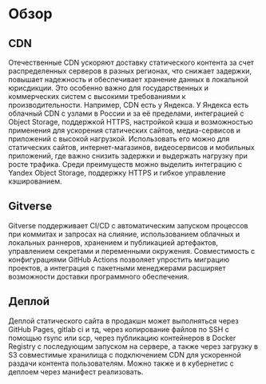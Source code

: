 # Обзор

## CDN
Отечественные CDN ускоряют доставку статического контента за счет распределенных серверов в разных регионах, что снижает задержки, повышает надежность и обеспечивает хранение данных в локальной юрисдикции. Это особенно важно для государственных и коммерческих систем с высокими требованиями к производительности. Например, CDN есть у Яндекса. У Яндекса есть облачный CDN с узлами в России и за её пределами, интеграцией с Object Storage, поддержкой HTTPS, настройкой кэша и возможностью применения для ускорения статических сайтов, медиа-сервисов и приложений с высокой нагрузкой. Использовать его можно для статических сайтов, интернет-магазинов, видеосервисов и мобильных приложений, где важно снизить задержки и выдержать нагрузку при росте трафика. Среди преимуществ можно выделить интеграцию с Yandex Object Storage, поддержку HTTPS и гибкое управление кэшированием.

## Gitverse
Gitverse поддерживает CI/CD с автоматическим запуском процессов при коммитах и запросах на слияние, использованием облачных и локальных раннеров, хранением и публикацией артефактов, управлением секретами и переменными окружения. Совместимость с конфигурациями GitHub Actions позволяет упростить миграцию проектов, а интеграция с пакетными менеджерами расширяет возможности доставки программного обеспечения.

## Деплой
Деплой статического сайта в продакшн может выполняться через GitHub Pages, gitlab ci и тд, через копирование файлов по SSH с помощью rsync или scp, через публикацию контейнеров в Docker Registry с последующим запуском на сервере, а также через загрузку в S3 совместимые хранилища с подключением CDN для ускоренной раздачи контента пользователям. Можно также и в кубернетис с деплоем через манифест реализовать.
